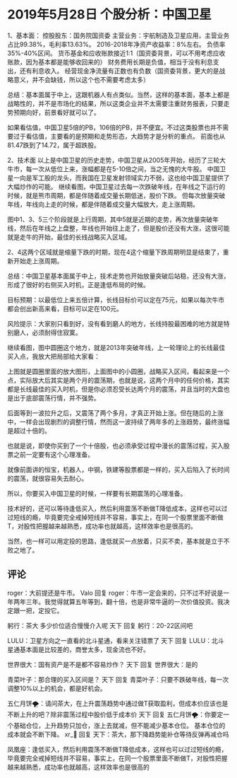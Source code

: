 # 2019年5月28日 个股分析：中国卫星
[个股分析：中国卫星]: (https://articles.zsxq.com/id_kqvo5oq5imxm.html)
[url]: (https://t.zsxq.com/mI2Rv3Z)

1、基本面：
控股股东：国务院国资委
主营业务：宇航制造及卫星应用，主营业务占比99.38%，毛利率13.63%。
2016-2018年净资产收益率：8%左右。
负债率35%-40%区间。
货币基金和应收账款接近1:1（国资委背景，可以不用考虑应收账款，因为基本都是能够收回来的）
财务费用长期是负值，相当于没有利息支出，还有利息收入。
经营现金净流量有正数也有负数（国资委背景，更大的是战略意义，并不会缺钱，所以这个也不需要考虑太多）

总结：基本面属于中上，这跟机器人有点类似。当然，这样的基本面，基本上都是战略性的，并不是市场化的结果，所以这类企业并不太需要注重财务报表，只要走势预期向好，前景看好就可以了。

如果看估值，中国卫星5倍的PB，106倍的PB，并不便宜。不过这类股票也并不需要过于看估值，主要看的是预期和走势形态，大趋势才是分析的重点。
前面也从81.47跌到了14.72，属于超跌股。

2、技术面
以上是中国卫星的历史走势，中国卫星从2005年开始，经历了三轮大牛市，每一次从低位上来，涨幅都是在5-10倍之间，当之无愧的大牛股。
中国卫星一向是军工股的龙头，而我国在卫星发射领域实力不弱，这也给中国卫星提供了大幅炒作的可能。
继续看图，中国卫星过去每一次跌破年线，在年线之下运行的时候，就是熊市周期，都是伴随着成交量长期低迷，股价下跌。
但每次放量突破年线，年线向上走的时候，都是伴随着成交量大幅放大，走上涨周期。

图中1、3、5三个阶段就是上行周期，其中5就是近期的走势，再次放量突破年线，然后在年线之上盘整，年线也开始往上走了，但是股价还没有大涨，这很可能就是走牛的开始，最佳的长线战略买入区域。

2、4这两个区域就是缩量下跌的时期，现在4这个缩量下跌周期明显是结束了，重新开始走上涨周期。

总结：中国卫星基本面属于中上，技术走势也开始放量突破后站稳，还没有大涨，形成了很好的右侧买入时机，正是逢低布局的时候。

目标预期：以最低位上来五倍计算，长线目标价可以定在75元，如果以每次牛市都会创出新高来看，目标可以定在100元。

风险提示：大家别只看到好，没有看到磨人的地方，长线持股最困难的地方就是特别磨人，必须耐得住寂寞。

继续看图，图中圆圈这个地方，就是2013年突破年线，上一轮理论上的长线最佳买入点，我放大把局部给大家看：


上图就是圆圈里面的放大图形，上面图中的小圆圈，战略买入区间，看起来是一个点，实际放大后其实是两个月的震荡期，也就是说，这两个月中的任何价格，其实都是长线最佳的买入时机，但是你必须忍受长达两个月的震荡，并且当时的大盘也是出于底部震荡行情，并不强势。

后面等到一波拉升之后，又震荡了两个多月，才真正开始上涨。但在随后的上涨中，一样会出现剧烈的调整行情，然而这一波持续了两年多的上涨趋势，最终涨幅是超过十倍的。


也就是说，即使你买到了一个十倍股，也必须承受过程中漫长的震荡过程，买入股票之前一定要有这个心理准备。

就像前面讲的恒宝，机器人，中钢，铁建等股票都是一样的，买入后陷入了长时间的震荡，就很容易失去耐心。

所以，你要买入中国卫星的时候，一样要有长期震荡的心理准备。

技术好的，还可以等待逢低买入，然后利用震荡不断做T降低成本，这样也可以过过短线的瘾，毕竟要完全戒掉短线并不容易，事实上，在同一个股票里面不断做T，对股性把握越来越熟悉，成功率也就越高，这样效率也是很高的。

当然，也一样可以用定投的思路，逢低就买一点放着，只买不卖，基本就是立于不败之地了。

## 评论
roger：大前提还是牛市。
Valo 回复 roger：牛市一定会来的，只不过不好说是一年两年三年。我觉得就算五年等到，翻十倍，也是非常牛逼的一次价值投资。我决定跟一把，定投它。

躬行：茶大  多少价位适合慢慢介入呢
天下 回复 躬行：20-22区间吧

LULU：卫星方向之一直看的北斗星通，看来关注错票了
天下 回复 LULU：北斗星通基本面是比较差的，商誉太多，现金流也不好。

世界很大：国有资产是不是都不容易炒作？
天下 回复 世界很大：是的

青菜叶子：那合理的买入区间是？
天下 回复 青菜叶子：只要不跌破年线，每一次调整10%以上的机会，都是好机会。

五仁月饼🌪：请问茶大，在上升震荡趋势中通过做T获取盈利，但成本价应该也是不断上升的吧？除非震荡过程中股价低于成本价
天下 回复 五仁月饼🌪：你要定一个基础仓位，上升趋势只加仓，涨上去就减，但不能减少基本仓位。
基本仓位的成本就会不断下降。
xr_🍒 回复 天下：茶大，那下降趋势能补仓等待反弹再减仓吗

凤凰座：逢低买入，然后利用震荡不断做T降低成本，这样也可以过过短线的瘾，毕竟要完全戒掉短线并不容易，事实上，在同一个股票里面不断做T，对股性把握越来越熟悉，成功率也就越高，这样效率也是很高的